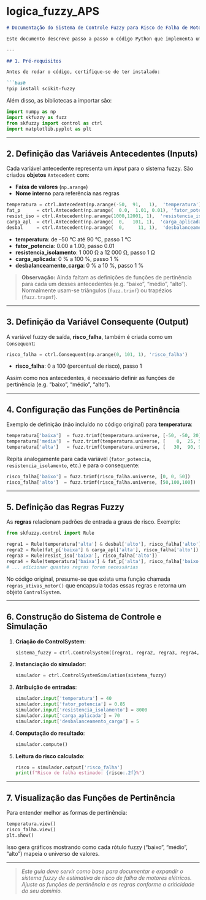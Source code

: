 # logica_fuzzy_APS

````markdown
# Documentação do Sistema de Controle Fuzzy para Risco de Falha de Motor

Este documento descreve passo a passo o código Python que implementa um sistema de controle fuzzy usando a biblioteca **scikit-fuzzy**. O objetivo é estimar o *risco de falha* de um motor com base em variáveis de entrada como temperatura, fator de potência, resistência de isolamento, carga aplicada e desbalanceamento de carga.

---

## 1. Pré-requisitos

Antes de rodar o código, certifique-se de ter instalado:

```bash
!pip install scikit-fuzzy
````

Além disso, as bibliotecas a importar são:

```python
import numpy as np
import skfuzzy as fuzz
from skfuzzy import control as ctrl
import matplotlib.pyplot as plt
```

---

## 2. Definição das Variáveis Antecedentes (Inputs)

Cada variável antecedente representa um *input* para o sistema fuzzy. São criados **objetos** `Antecedent` com:

* **Faixa de valores** (`np.arange`)
* **Nome interno** para referência nas regras

```python
temperatura = ctrl.Antecedent(np.arange(-50,  91,   1),  'temperatura')
fat_p      = ctrl.Antecedent(np.arange(  0.0,  1.01, 0.01), 'fator_potencia')
resist_iso = ctrl.Antecedent(np.arange(1000,12001, 1),  'resistencia_isolamento')
carga_apl  = ctrl.Antecedent(np.arange(  0,   101, 1),  'carga_aplicada')
desbal     = ctrl.Antecedent(np.arange(  0,     11, 1),  'desbalanceamento_carga')
```

* **temperatura**: de –50 °C até 90 °C, passo 1 °C
* **fator\_potencia**: 0.00 a 1.00, passo 0.01
* **resistencia\_isolamento**: 1 000 Ω a 12 000 Ω, passo 1 Ω
* **carga\_aplicada**: 0 % a 100 %, passo 1 %
* **desbalanceamento\_carga**: 0 % a 10 %, passo 1 %

> **Observação:** Ainda faltam as definições de funções de pertinência para cada um desses antecedentes (e.g. “baixo”, “médio”, “alto”). Normalmente usam-se triângulos (`fuzz.trimf`) ou trapézios (`fuzz.trapmf`).

---

## 3. Definição da Variável Consequente (Output)

A variável fuzzy de saída, **risco\_falha**, também é criada como um `Consequent`:

```python
risco_falha = ctrl.Consequent(np.arange(0, 101, 1), 'risco_falha')
```

* **risco\_falha**: 0 a 100 (percentual de risco), passo 1

Assim como nos antecedentes, é necessário definir as funções de pertinência (e.g. “baixo”, “médio”, “alto”).

---

## 4. Configuração das Funções de Pertinência

Exemplo de definição (não incluído no código original) para **temperatura**:

```python
temperatura['baixa']  = fuzz.trimf(temperatura.universe, [-50, -50, 20])
temperatura['media']  = fuzz.trimf(temperatura.universe, [    0,  25, 50])
temperatura['alta']   = fuzz.trimf(temperatura.universe, [   30,  90, 90])
```

Repita analogamente para cada variável (`fator_potencia`, `resistencia_isolamento`, etc.) e para o consequente:

```python
risco_falha['baixo'] = fuzz.trimf(risco_falha.universe, [0, 0, 50])
risco_falha['alto']  = fuzz.trimf(risco_falha.universe, [50,100,100])
```

---

## 5. Definição das Regras Fuzzy

As **regras** relacionam padrões de entrada a graus de risco. Exemplo:

```python
from skfuzzy.control import Rule

regra1 = Rule(temperatura['alta'] & desbal['alto'], risco_falha['alto'])
regra2 = Rule(fat_p['baixa'] & carga_apl['alta'], risco_falha['alto'])
regra3 = Rule(resist_iso['baixa'], risco_falha['alto'])
regra4 = Rule(temperatura['baixa'] & fat_p['alta'], risco_falha['baixo'])
# ... adicionar quantas regras forem necessárias
```

No código original, presume-se que exista uma função chamada `regras_ativas_motor()` que encapsula todas essas regras e retorna um objeto `ControlSystem`.

---

## 6. Construção do Sistema de Controle e Simulação

1. **Criação do ControlSystem**:

   ```python
   sistema_fuzzy = ctrl.ControlSystem([regra1, regra2, regra3, regra4, ...])
   ```
2. **Instanciação do simulador**:

   ```python
   simulador = ctrl.ControlSystemSimulation(sistema_fuzzy)
   ```
3. **Atribuição de entradas**:

   ```python
   simulador.input['temperatura'] = 40
   simulador.input['fator_potencia'] = 0.85
   simulador.input['resistencia_isolamento'] = 8000
   simulador.input['carga_aplicada'] = 70
   simulador.input['desbalanceamento_carga'] = 5
   ```
4. **Computação do resultado**:

   ```python
   simulador.compute()
   ```
5. **Leitura do risco calculado**:

   ```python
   risco = simulador.output['risco_falha']
   print(f"Risco de falha estimado: {risco:.2f}%")
   ```

---

## 7. Visualização das Funções de Pertinência

Para entender melhor as formas de pertinência:

```python
temperatura.view()
risco_falha.view()
plt.show()
```

Isso gera gráficos mostrando como cada rótulo fuzzy (“baixo”, “médio”, “alto”) mapeia o universo de valores.

---

> *Este guia deve servir como base para documentar e expandir o sistema fuzzy de estimativa de risco de falha de motores elétricos. Ajuste as funções de pertinência e as regras conforme a criticidade do seu domínio.*
